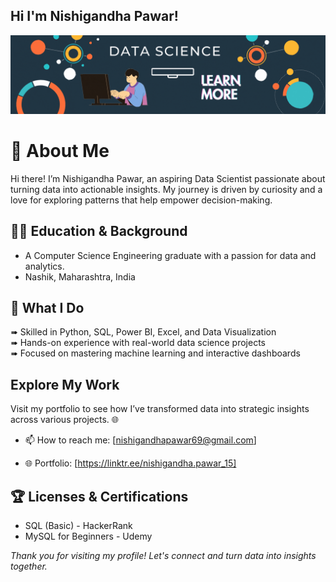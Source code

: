 ## Hi I'm Nishigandha Pawar!

![Banner](assets/banner.gif)

# 💫 About Me

Hi there! I’m Nishigandha Pawar, an aspiring Data Scientist passionate about turning data into actionable insights. My journey is driven by curiosity and a love for exploring patterns that help empower decision-making.


## 👩‍🎓 Education & Background

-  A Computer Science Engineering graduate with a passion for data and analytics.
- Nashik, Maharashtra, India



## 🌟 What I Do

➠ Skilled in Python, SQL, Power BI, Excel, and Data Visualization  
➠ Hands-on experience with real-world data science projects  
➠ Focused on mastering machine learning and interactive dashboards


## Explore My Work

Visit my portfolio to see how I’ve transformed data into strategic insights across various projects. 🌐


- 📫 How to reach me:
  [nishigandhapawar69@gmail.com]
  

- 🌐 Portfolio:
  [https://linktr.ee/nishigandha.pawar_15]


## 🏆 Licenses & Certifications

- SQL (Basic) - HackerRank
- MySQL for Beginners - Udemy

*Thank you for visiting my profile! Let's connect and turn data into insights together.*
